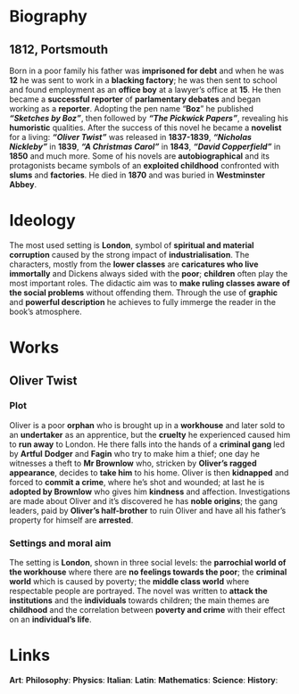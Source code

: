 # Biography
## 1812, Portsmouth
Born in a poor family his father was **imprisoned for debt** and when he was **12** he was sent to work in a **blacking factory**; he was then sent to school and found employment as an **office boy** at a lawyer’s office at **15**. He then became a **successful reporter** of **parlamentary debates** and began working as a **reporter**. Adopting the pen name “**Boz**” he published **_“Sketches by Boz”_**, then followed by **_“The Pickwick Papers”_**, revealing his **humoristic** qualities. After the success of this novel he became a **novelist** for a living: **_“Oliver Twist”_** was released in **1837-1839**, **_“Nicholas Nickleby”_** in **1839**, **_“A Christmas Carol”_** in **1843**, **_“David Copperfield”_** in **1850** and much more. Some of his novels are **autobiographical** and its protagonists became symbols of an **exploited childhood** confronted with **slums** and **factories**. He died in **1870** and was buried in **Westminster Abbey**. 
# Ideology
The most used setting is **London**, symbol of **spiritual and material corruption** caused by the strong impact of **industrialisation**. The characters, mostly from the **lower classes** are **caricatures who live immortally** and Dickens always sided with the **poor**; **children** often play the most important roles. The didactic aim was to **make ruling classes aware of the social problems** without offending them. Through the use of **graphic** and **powerful description** he achieves to fully immerge the reader in the book’s atmosphere.
# Works
## Oliver Twist
### Plot
Oliver is a poor **orphan** who is brought up in a **workhouse** and later sold to an **undertaker** as an apprentice, but the **cruelty** he experienced caused him to **run away** to London. He there falls into the hands of a **criminal gang** led by **Artful** **Dodger** and **Fagin** who try to make him a thief; one day he witnesses a theft to **Mr Brownlow** who, stricken by **Oliver’s ragged appearance**, decides to **take him** to his home. Oliver is then **kidnapped** and forced to **commit a crime**, where he’s shot and wounded; at last he is **adopted by Brownlow** who gives him **kindness** and affection. Investigations are made about Oliver and it’s discovered he has **noble origins**; the gang leaders, paid by **Oliver’s half-brother** to ruin Oliver and have all his father’s property for himself are **arrested**. 
### Settings and moral aim
The setting is **London**, shown in three social levels: the **parrochial world of the workhouse** where there are **no feelings towards the poor**; the **criminal world** which is caused by poverty; the **middle class world** where respectable people are portrayed.
The novel was written to **attack the institutions** and the **individuals** towards children; the main themes are **childhood** and the correlation between **poverty and crime** with their effect on an **individual’s life**.
# Links
**Art**:
**Philosophy**:
**Physics**:
**Italian**:
**Latin**:
**Mathematics**:
**Science**:
**History**:
